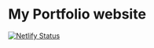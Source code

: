 # My Portfolio website
 
[![Netlify Status](https://api.netlify.com/api/v1/badges/361461ad-a962-48da-a7a0-df14722a1d01/deploy-status)](https://app.netlify.com/sites/sefatanam/deploys)
